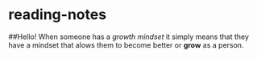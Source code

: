 # reading-notes
##Hello!
When someone has a *growth mindset* it simply means that they have a mindset that alows them to become better or **grow** as a person.
